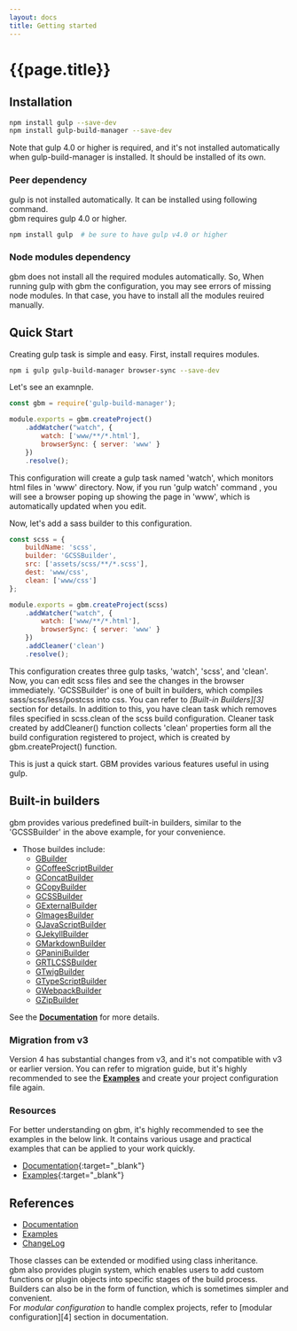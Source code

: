 ```yaml
---
layout: docs
title: Getting started
---
```

# {{page.title}}


## Installation
```bash
npm install gulp --save-dev
npm install gulp-build-manager --save-dev
```
Note that gulp 4.0 or higher is required, and it's not installed automatically when gulp-build-manager is installed. It should be installed of its own.

### Peer dependency
gulp is not installed automatically. It can be installed using following command.<br>
gbm requires gulp 4.0 or higher.

```bash
npm install gulp  # be sure to have gulp v4.0 or higher
```
### Node modules dependency
gbm does not install all the required modules automatically. So, When running gulp with gbm the configuration, you may see errors of missing node modules. In that case, you have to install all the modules reuired manually.


## Quick Start
Creating gulp task is simple and easy. First, install requires modules.
```sh
npm i gulp gulp-build-manager browser-sync --save-dev
```

Let's see an examnple.
```js
const gbm = require('gulp-build-manager');

module.exports = gbm.createProject()
    .addWatcher("watch", {
        watch: ['www/**/*.html'],
        browserSync: { server: 'www' }
    })
    .resolve();

```
This configuration will create a gulp task named 'watch', which monitors html files in 'www' directory. Now, if you run 'gulp watch' command , you will see a browser poping up showing the page in 'www', which is automatically updated when you edit.

Now, let's add a sass builder to this configuration.

```javascript
const scss = {
    buildName: 'scss',
    builder: 'GCSSBuilder',
    src: ['assets/scss/**/*.scss'],
    dest: 'www/css',
    clean: ['www/css']
};

module.exports = gbm.createProject(scss)
    .addWatcher("watch", {
        watch: ['www/**/*.html'],
        browserSync: { server: 'www' }
    })
    .addCleaner('clean')
    .resolve();
```
This configuration creates three gulp tasks, 'watch', 'scss', and 'clean'. Now, you can edit scss files and see the changes in the browser immediately. 'GCSSBuilder' is one of built in builders, which compiles sass/scss/less/postcss into css. You can refer to *[*Built-in Builders][3]** section for details.
In addition to this, you have clean task which removes files specified in scss.clean of the scss build configuration. Cleaner task created by addCleaner() function collects 'clean' properties form all the build configuration registered to project, which is created by gbm.createProject() function.

This is just a quick start. GBM provides various features useful in using gulp.


## Built-in builders
gbm provides various predefined built-in builders, similar to the 'GCSSBuilder' in the above example, for your convenience.

* Those buildes include:
    - [GBuilder](/{{site.contentsurl}}/builders/built-in/GBuilder)
    - [GCoffeeScriptBuilder](/{{site.contentsurl}}/builders/built-in/GCoffeeScriptBuilder)
    - [GConcatBuilder](/{{site.contentsurl}}/builders/built-in/GConcatBuilder)
    - [GCopyBuilder](/{{site.contentsurl}}/builders/built-in/GCopyBuilder)
    - [GCSSBuilder](/{{site.contentsurl}}/builders/built-in/GCSSBuilder)
    - [GExternalBuilder](/{{site.contentsurl}}/builders/built-in/GExternalBuilder)
    - [GImagesBuilder](/{{site.contentsurl}}/builders/built-in/GImagesBuilder)
    - [GJavaScriptBuilder](/{{site.contentsurl}}/builders/built-in/GJavaScriptBuilder)
    - [GJekyllBuilder](/{{site.contentsurl}}/builders/built-in/GJekyllBuilder)
    - [GMarkdownBuilder](/{{site.contentsurl}}/builders/built-in/GMarkdownBuilder)
    - [GPaniniBuilder](/{{site.contentsurl}}/builders/built-in/GPaniniBuilder)
    - [GRTLCSSBuilder](/{{site.contentsurl}}/builders/built-in/GRTLCSSBuilder)
    - [GTwigBuilder](/{{site.contentsurl}}/builders/built-in/GTwigBuilder)
    - [GTypeScriptBuilder](/{{site.contentsurl}}/builders/built-in/GTypeScriptBuilder)
    - [GWebpackBuilder](/{{site.contentsurl}}/builders/built-in/GWebpackBuilder)
    - [GZipBuilder](/{{site.contentsurl}}/builders/built-in/GZipBuilder)

See the **[Documentation][0]** for more details.


### Migration from v3
Version 4 has substantial changes from v3, and it's not compatible with v3 or earlier version.
You can refer to migration guide, but it's highly recommended to see the **[Examples][2]** and create your project configuration file again.

### Resources
For better understanding on gbm, it's highly recommended to see the examples in the below link. It contains various usage and practical examples that can be applied to your work quickly.

- [Documentation][0]{:target="_blank"}
- [Examples][1]{:target="_blank"}

[0]: /{{site.contentsurl}}
[1]: {{site.repo}}/examples
[2]: /{{site.contentsurl}}/resources/modular-configuration


## References
  - [Documentation][0]
  - [Examples][1]
  - [ChangeLog][2]


Those classes can be extended or modified using class inheritance.<br>
gbm also provides plugin system, which enables users to add custom functions or plugin objects into specific stages of the build process.
Builders can also be in the form of function, which is sometimes simpler and convenient.<br>
For *modular configuration* to handle complex projects, refer to [modular configuration][4] section in documentation.<br>
